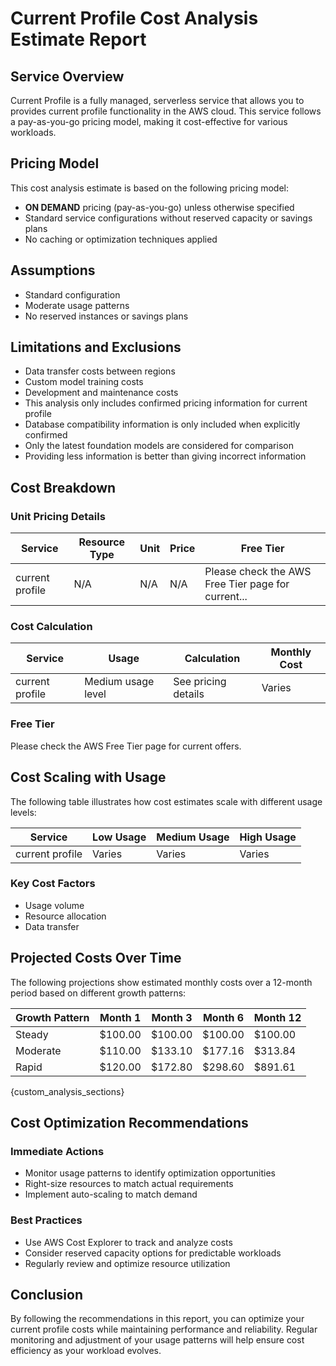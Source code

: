 # Current Profile Cost Analysis Estimate Report

## Service Overview

Current Profile is a fully managed, serverless service that allows you to provides current profile functionality in the AWS cloud. This service follows a pay-as-you-go pricing model, making it cost-effective for various workloads.

## Pricing Model

This cost analysis estimate is based on the following pricing model:
- **ON DEMAND** pricing (pay-as-you-go) unless otherwise specified
- Standard service configurations without reserved capacity or savings plans
- No caching or optimization techniques applied

## Assumptions

- Standard configuration
- Moderate usage patterns
- No reserved instances or savings plans

## Limitations and Exclusions

- Data transfer costs between regions
- Custom model training costs
- Development and maintenance costs
- This analysis only includes confirmed pricing information for current profile
- Database compatibility information is only included when explicitly confirmed
- Only the latest foundation models are considered for comparison
- Providing less information is better than giving incorrect information

## Cost Breakdown

### Unit Pricing Details

| Service | Resource Type | Unit | Price | Free Tier |
|---------|--------------|------|-------|------------|
| current profile | N/A | N/A | N/A | Please check the AWS Free Tier page for current... |


### Cost Calculation

| Service | Usage | Calculation | Monthly Cost |
|---------|-------|-------------|-------------|
| current profile | Medium usage level | See pricing details | Varies |


### Free Tier

Please check the AWS Free Tier page for current offers.

## Cost Scaling with Usage

The following table illustrates how cost estimates scale with different usage levels:

| Service | Low Usage | Medium Usage | High Usage |
|---------|-----------|--------------|------------|
| current profile | Varies | Varies | Varies |


### Key Cost Factors

- Usage volume
- Resource allocation
- Data transfer

## Projected Costs Over Time

The following projections show estimated monthly costs over a 12-month period based on different growth patterns:

| Growth Pattern | Month 1 | Month 3 | Month 6 | Month 12 |
|---------------|----|----|----|----|
| Steady | $100.00 | $100.00 | $100.00 | $100.00 | 
| Moderate | $110.00 | $133.10 | $177.16 | $313.84 | 
| Rapid | $120.00 | $172.80 | $298.60 | $891.61 | 


{custom_analysis_sections}

## Cost Optimization Recommendations

### Immediate Actions

- Monitor usage patterns to identify optimization opportunities
- Right-size resources to match actual requirements
- Implement auto-scaling to match demand

### Best Practices

- Use AWS Cost Explorer to track and analyze costs
- Consider reserved capacity options for predictable workloads
- Regularly review and optimize resource utilization

## Conclusion

By following the recommendations in this report, you can optimize your current profile costs while maintaining performance and reliability. Regular monitoring and adjustment of your usage patterns will help ensure cost efficiency as your workload evolves.
